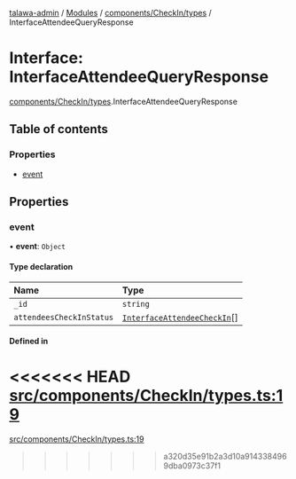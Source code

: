 [talawa-admin](../README.md) / [Modules](../modules.md) / [components/CheckIn/types](../modules/components_CheckIn_types.md) / InterfaceAttendeeQueryResponse

# Interface: InterfaceAttendeeQueryResponse

[components/CheckIn/types](../modules/components_CheckIn_types.md).InterfaceAttendeeQueryResponse

## Table of contents

### Properties

- [event](components_CheckIn_types.InterfaceAttendeeQueryResponse.md#event)

## Properties

### event

• **event**: `Object`

#### Type declaration

| Name | Type |
| :------ | :------ |
| `_id` | `string` |
| `attendeesCheckInStatus` | [`InterfaceAttendeeCheckIn`](components_CheckIn_types.InterfaceAttendeeCheckIn.md)[] |

#### Defined in

<<<<<<< HEAD
[src/components/CheckIn/types.ts:19](https://github.com/PalisadoesFoundation/talawa-admin/blob/12d9229/src/components/CheckIn/types.ts#L19)
=======
[src/components/CheckIn/types.ts:19](https://github.com/PalisadoesFoundation/talawa-admin/blob/b619a0d/src/components/CheckIn/types.ts#L19)
>>>>>>> a320d35e91b2a3d10a9143384969dba0973c37f1
